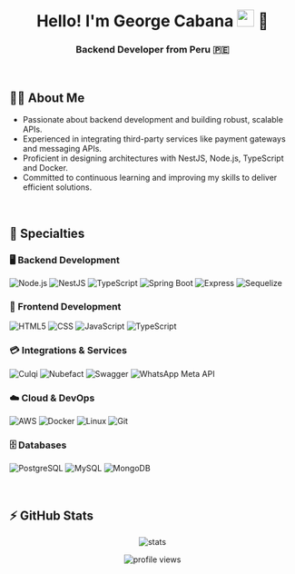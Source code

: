 <h1 align="center">Hello! I'm George Cabana <img src="https://raw.githubusercontent.com/iampavangandhi/iampavangandhi/master/gifs/Hi.gif" width="30px"> 🚀</h1>
<h3 align="center">Backend Developer from Peru 🇵🇪</h3>

<br>

## 🧑‍💻 About Me
- Passionate about backend development and building robust, scalable APIs.
- Experienced in integrating third-party services like payment gateways and messaging APIs.
- Proficient in designing architectures with NestJS, Node.js, TypeScript and Docker.
- Committed to continuous learning and improving my skills to deliver efficient solutions.

<br>

## 🚀 Specialties

### 🖥️ Backend Development
![Node.js](https://img.shields.io/badge/-Node.js-333333?style=flat&logo=node.js)
![NestJS](https://img.shields.io/badge/-NestJS-333333?style=flat&logo=nestjs)
![TypeScript](https://img.shields.io/badge/-TypeScript-333333?style=flat&logo=typescript)
![Spring Boot](https://img.shields.io/badge/-Spring%20Boot-333333?style=flat&logo=springboot)
![Express](https://img.shields.io/badge/-Express-333333?style=flat&logo=express)
![Sequelize](https://img.shields.io/badge/-Sequelize-333333?style=flat&logo=sequelize)

### 🎨 Frontend Development
![HTML5](https://img.shields.io/badge/-HTML5-333333?style=flat&logo=HTML5)
![CSS](https://img.shields.io/badge/-CSS-333333?style=flat&logo=CSS&logoColor=1572B6)
![JavaScript](https://img.shields.io/badge/-JavaScript-333333?style=flat&logo=javascript)
![TypeScript](https://img.shields.io/badge/-TypeScript-333333?style=flat&logo=typescript)

### 💳 Integrations & Services
![Culqi](https://img.shields.io/badge/-Culqi-333333?style=flat)
![Nubefact](https://img.shields.io/badge/-Nubefact-333333?style=flat)
![Swagger](https://img.shields.io/badge/-Swagger-333333?style=flat&logo=swagger)
![WhatsApp Meta API](https://img.shields.io/badge/-WhatsApp%20Meta%20API-333333?style=flat)

### ☁️ Cloud & DevOps
![AWS](https://img.shields.io/badge/-AWS-333333?style=flat&logo=amazon-aws)
![Docker](https://img.shields.io/badge/-Docker-333333?style=flat&logo=docker)
![Linux](https://img.shields.io/badge/-Linux-333333?style=flat&logo=linux)
![Git](https://img.shields.io/badge/-Git-333333?style=flat&logo=git)

### 🗄️ Databases
![PostgreSQL](https://img.shields.io/badge/-PostgreSQL-333333?style=flat&logo=postgresql)
![MySQL](https://img.shields.io/badge/-MySQL-333333?style=flat&logo=mysql)
![MongoDB](https://img.shields.io/badge/-MongoDB-333333?style=flat&logo=mongodb)

<br>

## ⚡ GitHub Stats
<p align="center">
  <img src="https://github-readme-stats.vercel.app/api?username=GiorgeCabana2343&show_icons=true&theme=radical" alt="stats"/>
</p>
<p align="center">
  <img src="https://komarev.com/ghpvc/?username=GiorgeCabana2343&label=Profile%20views&color=0e75b6&style=flat" alt="profile views" />
</p>
